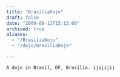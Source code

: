 ```yaml
---
title: "BrasiliaDojo"
draft: false
date: "2009-08-11T15:13:00"
archived: true
aliases:
  - "/BrasiliaDojo"
  - "/dojo/BrasiliaDojo"

---
```

    A dojo in Brazil, DF, Brasília. ijijijij

